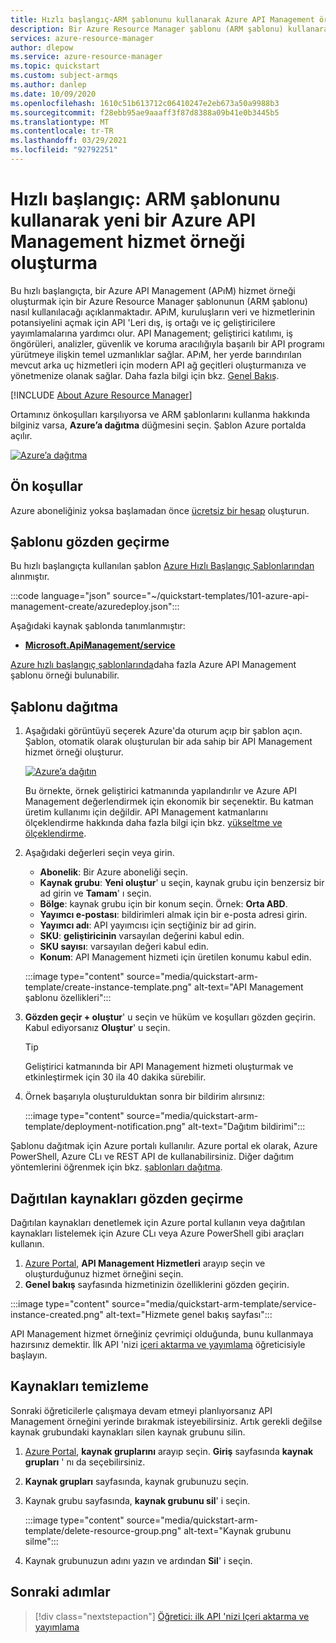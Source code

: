 ```yaml
---
title: Hızlı başlangıç-ARM şablonunu kullanarak Azure API Management örneği oluşturma
description: Bir Azure Resource Manager şablonu (ARM şablonu) kullanarak Geliştirici katmanında Azure API Management örneği oluşturmayı öğrenin.
services: azure-resource-manager
author: dlepow
ms.service: azure-resource-manager
ms.topic: quickstart
ms.custom: subject-armqs
ms.author: danlep
ms.date: 10/09/2020
ms.openlocfilehash: 1610c51b613712c06410247e2eb673a50a9988b3
ms.sourcegitcommit: f28ebb95ae9aaaff3f87d8388a09b41e0b3445b5
ms.translationtype: MT
ms.contentlocale: tr-TR
ms.lasthandoff: 03/29/2021
ms.locfileid: "92792251"
---
```

# <a name="quickstart-create-a-new-azure-api-management-service-instance-using-an-arm-template"></a>Hızlı başlangıç: ARM şablonunu kullanarak yeni bir Azure API Management hizmet örneği oluşturma

Bu hızlı başlangıçta, bir Azure API Management (APıM) hizmet örneği oluşturmak için bir Azure Resource Manager şablonunun (ARM şablonu) nasıl kullanılacağı açıklanmaktadır. APıM, kuruluşların veri ve hizmetlerinin potansiyelini açmak için API 'Leri dış, iş ortağı ve iç geliştiricilere yayımlamalarına yardımcı olur. API Management; geliştirici katılımı, iş öngörüleri, analizler, güvenlik ve koruma aracılığıyla başarılı bir API programı yürütmeye ilişkin temel uzmanlıklar sağlar. APıM, her yerde barındırılan mevcut arka uç hizmetleri için modern API ağ geçitleri oluşturmanıza ve yönetmenize olanak sağlar. Daha fazla bilgi için bkz. [Genel Bakış](api-management-key-concepts.md).

[!INCLUDE [About Azure Resource Manager](../../includes/resource-manager-quickstart-introduction.md)]

Ortamınız önkoşulları karşılıyorsa ve ARM şablonlarını kullanma hakkında bilginiz varsa, **Azure’a dağıtma** düğmesini seçin. Şablon Azure portalda açılır.

[![Azure’a dağıtma](../media/template-deployments/deploy-to-azure.svg)](https://portal.azure.com/#create/Microsoft.Template/uri/https%3A%2F%2Fraw.githubusercontent.com%2FAzure%2Fazure-quickstart-templates%2Fmaster%2F101-azure-api-management-create%2Fazuredeploy.json)

## <a name="prerequisites"></a>Ön koşullar

Azure aboneliğiniz yoksa başlamadan önce [ücretsiz bir hesap](https://azure.microsoft.com/free/?WT.mc_id=A261C142F) oluşturun.

## <a name="review-the-template"></a>Şablonu gözden geçirme

Bu hızlı başlangıçta kullanılan şablon [Azure Hızlı Başlangıç Şablonlarından](https://azure.microsoft.com/resources/templates/101-azure-api-management-create/) alınmıştır.

:::code language="json" source="~/quickstart-templates/101-azure-api-management-create/azuredeploy.json":::

Aşağıdaki kaynak şablonda tanımlanmıştır:

- **[Microsoft.ApiManagement/service](/azure/templates/microsoft.apimanagement/service)**

[Azure hızlı başlangıç şablonlarında](https://azure.microsoft.com/resources/templates/?resourceType=Microsoft.Apimanagement&pageNumber=1&sort=Popular)daha fazla Azure API Management şablonu örneği bulunabilir.

## <a name="deploy-the-template"></a>Şablonu dağıtma

1. Aşağıdaki görüntüyü seçerek Azure'da oturum açıp bir şablon açın. Şablon, otomatik olarak oluşturulan bir ada sahip bir API Management hizmet örneği oluşturur.

    [![Azure’a dağıtın](../media/template-deployments/deploy-to-azure.svg)](https://portal.azure.com/#create/Microsoft.Template/uri/https%3A%2F%2Fraw.githubusercontent.com%2FAzure%2Fazure-quickstart-templates%2Fmaster%2F101-azure-api-management-create%2Fazuredeploy.json)

    Bu örnekte, örnek geliştirici katmanında yapılandırılır ve Azure API Management değerlendirmek için ekonomik bir seçenektir. Bu katman üretim kullanımı için değildir. API Management katmanlarını ölçeklendirme hakkında daha fazla bilgi için bkz. [yükseltme ve ölçeklendirme](upgrade-and-scale.md).

1. Aşağıdaki değerleri seçin veya girin.
    - **Abonelik**: Bir Azure aboneliği seçin.
    - **Kaynak grubu**: **Yeni oluştur**' u seçin, kaynak grubu için benzersiz bir ad girin ve **Tamam**' ı seçin.
    - **Bölge**: kaynak grubu için bir konum seçin. Örnek: **Orta ABD**.
    - **Yayımcı e-postası**: bildirimleri almak için bir e-posta adresi girin.
    - **Yayımcı adı**: API yayımcısı için seçtiğiniz bir ad girin.
    - **SKU**: **geliştiricinin** varsayılan değerini kabul edin.
    - **SKU sayısı**: varsayılan değeri kabul edin.
    - **Konum**: API Management hizmeti için üretilen konumu kabul edin.

    :::image type="content" source="media/quickstart-arm-template/create-instance-template.png" alt-text="API Management şablonu özellikleri":::

1. **Gözden geçir + oluştur**' u seçin ve hüküm ve koşulları gözden geçirin. Kabul ediyorsanız **Oluştur**' u seçin.

    > [!TIP]
    >  Geliştirici katmanında bir API Management hizmeti oluşturmak ve etkinleştirmek için 30 ila 40 dakika sürebilir.

1. Örnek başarıyla oluşturulduktan sonra bir bildirim alırsınız:

    :::image type="content" source="media/quickstart-arm-template/deployment-notification.png" alt-text="Dağıtım bildirimi":::

 Şablonu dağıtmak için Azure portalı kullanılır. Azure portal ek olarak, Azure PowerShell, Azure CLı ve REST API de kullanabilirsiniz. Diğer dağıtım yöntemlerini öğrenmek için bkz. [şablonları dağıtma](../azure-resource-manager/templates/deploy-cli.md).

## <a name="review-deployed-resources"></a>Dağıtılan kaynakları gözden geçirme

Dağıtılan kaynakları denetlemek için Azure portal kullanın veya dağıtılan kaynakları listelemek için Azure CLı veya Azure PowerShell gibi araçları kullanın.

1. [Azure Portal](https://portal.azure.com), **API Management Hizmetleri** arayıp seçin ve oluşturduğunuz hizmet örneğini seçin.
1. **Genel bakış** sayfasında hizmetinizin özelliklerini gözden geçirin.

:::image type="content" source="media/quickstart-arm-template/service-instance-created.png" alt-text="Hizmete genel bakış sayfası":::

API Management hizmet örneğiniz çevrimiçi olduğunda, bunu kullanmaya hazırsınız demektir. İlk API 'nizi [içeri aktarma ve yayımlama](import-and-publish.md) öğreticisiyle başlayın.

## <a name="clean-up-resources"></a>Kaynakları temizleme

Sonraki öğreticilerle çalışmaya devam etmeyi planlıyorsanız API Management örneğini yerinde bırakmak isteyebilirsiniz. Artık gerekli değilse kaynak grubundaki kaynakları silen kaynak grubunu silin.

1. [Azure Portal](https://portal.azure.com), **kaynak gruplarını** arayıp seçin. **Giriş** sayfasında **kaynak grupları** ' nı da seçebilirsiniz.
1. **Kaynak grupları** sayfasında, kaynak grubunuzu seçin.
1. Kaynak grubu sayfasında, **kaynak grubunu sil**' i seçin.

    :::image type="content" source="media/quickstart-arm-template/delete-resource-group.png" alt-text="Kaynak grubunu silme":::
1. Kaynak grubunuzun adını yazın ve ardından **Sil**' i seçin.

## <a name="next-steps"></a>Sonraki adımlar

> [!div class="nextstepaction"]
> [Öğretici: ilk API 'nizi Içeri aktarma ve yayımlama](import-and-publish.md)
